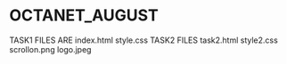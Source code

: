 # OCTANET_AUGUST
TASK1 FILES ARE 
index.html
style.css
TASK2 FILES
task2.html
style2.css
scrollon.png
logo.jpeg
